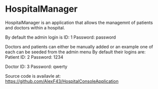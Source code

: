 # HospitalManager

HospitalManager is an application that allows the managemnt of patients and doctors within a hospital.

By default the admin login is
ID: 1
Password: password

Doctors and patients can either be manually added or an example one of each can be seeded from the admin menu
By default their logins are:
Patient
ID: 2
Password: 1234

Doctor
ID: 3
Password: qwerty

Source code is availavle at: https://github.com/AlexF43/HospitalConsoleApplication
